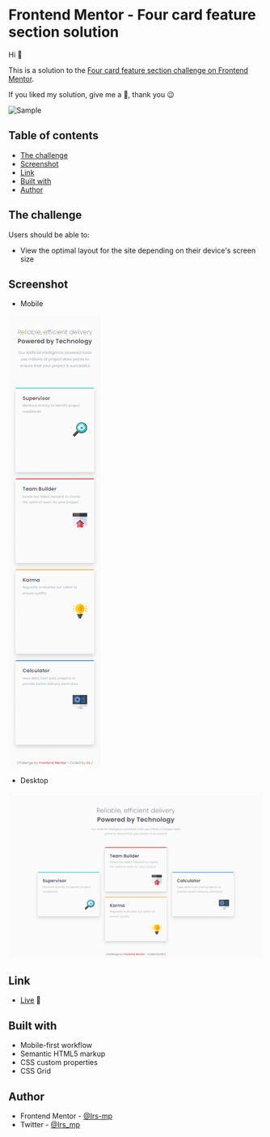 # Frontend Mentor - Four card feature section solution

Hi 👋

This is a solution to the [Four card feature section challenge on Frontend Mentor](https://www.frontendmentor.io/challenges/four-card-feature-section-weK1eFYK).

If you liked my solution, give me a 🌟,  thank you 😉 

![Sample](./assets/video/sample.gif)

## Table of contents

  - [The challenge](#the-challenge)
  - [Screenshot](#screenshot)
  - [Link](#link)
  - [Built with](#built-with)
  - [Author](#author)

## The challenge

Users should be able to:

- View the optimal layout for the site depending on their device's screen size

## Screenshot

- Mobile

![Mobile](./assets/image/sample-mobile.png)

- Desktop

![Desktop](./assets/image/sample-desktop.png)

## Link

- [Live](https://irs-mp.github.io/profile-card/) 👀

## Built with

- Mobile-first workflow
- Semantic HTML5 markup
- CSS custom properties
- CSS Grid

## Author

- Frontend Mentor - [@Irs-mp](https://www.frontendmentor.io/profile/Irs-mp)
- Twitter - [@Irs_mp](https://twitter.com/Irs_mp)